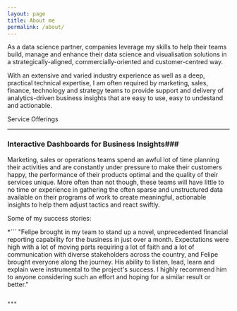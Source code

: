 ```yaml
---
layout: page
title: About me
permalink: /about/
---
```


As a data science partner, companies leverage my skills to help their teams build, manage and enhance their data science and visualisation solutions in a strategically-aligned, commercially-oriented and customer-centred way.

With an extensive and varied industry experience as well as a deep, practical technical expertise, I am often required by marketing, sales, finance, technology and strategy teams to provide support and delivery of analytics-driven business insights that are easy to use, easy to undestand and actionable.


Service Offerings
***

### Interactive Dashboards for Business Insights###
Marketing, sales or operations teams spend an awful lot of time planning their activities and are constantly under pressure to make their customers happy, the performance of their products optimal and the quality of their services unique. More often than not though, these teams will have little to no time or experience in gathering the often sparse and unstructured data available on their programs of work to create meaningful, actionable insights to help them adjust tactics and react swiftly.


Some of my success stories:


*```
"Felipe brought in my team to stand up a novel, unprecedented financial reporting capability for the business in just over a month. Expectations were high with a lot of moving parts requiring a lot of faith and a lot of communication with diverse stakeholders across the country, and Felipe brought everyone along the journey. His ability to listen, lead, learn and explain were instrumental to the project's success. I highly recommend him to anyone considering such an effort and hoping for a similar result or better."
```*  ***Service provider to an analytics project I led in Mar. 2017***

***
